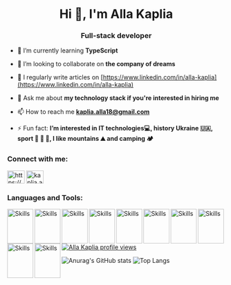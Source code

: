 <h1 align="center">Hi 👋, I'm Alla Kaplia</h1>
<h3 align="center">Full-stack developer</h3>



- 🌱 I’m currently learning **TypeScript**

- 👯 I’m looking to collaborate on **the company of dreams**

- 📝 I regularly write articles on [https://www.linkedin.com/in/alla-kaplia](https://www.linkedin.com/in/alla-kaplia)

- 💬 Ask me about **my technology stack if you're interested in hiring me**

- 📫 How to reach me **kaplia.alla18@gmail.com**

- ⚡ Fun fact: **I’m interested in IT technologies💻, history Ukraine 🇺🇦, sport 🏓 🏸 🎳, I like mountains ⛰ and camping 🏕**

<h3 align="left">Connect with me:</h3>
<p align="left">
<a href="https://linkedin.com/in/https://www.linkedin.com/in/alla-kaplia/" target="blank"><img align="center" src="https://raw.githubusercontent.com/rahuldkjain/github-profile-readme-generator/master/src/images/icons/Social/linked-in-alt.svg" alt="https://www.linkedin.com/in/alla-kaplia/" height="30" width="40" /></a>
<a href="https://discord.gg/kaplia.alla" target="blank"><img align="center" src="https://raw.githubusercontent.com/rahuldkjain/github-profile-readme-generator/master/src/images/icons/Social/discord.svg" alt="kaplia.alla" height="30" width="40" /></a>
</p>

<h3 align="left">Languages and Tools:</h3>
 
<img src="https://cdn.jsdelivr.net/gh/devicons/devicon/icons/javascript/javascript-original.svg" alt="Skills" align="left" width="60" height="80"/>  
<img src="https://cdn.jsdelivr.net/gh/devicons/devicon/icons/nodejs/nodejs-original.svg" alt="Skills" align="left" width="60" height="80"/>  
<img src="https://cdn.jsdelivr.net/gh/devicons/devicon/icons/mongodb/mongodb-original.svg" alt="Skills" align="left" width="60" height="80"/>  
<img src="https://cdn.jsdelivr.net/gh/devicons/devicon/icons/express/express-original.svg" alt="Skills" align="left" width="60" height="80"/> 
<img src="https://cdn.jsdelivr.net/gh/devicons/devicon/icons/github/github-original.svg" alt="Skills" align="left" width="60" height="80"/>  
<img src="https://cdn.jsdelivr.net/gh/devicons/devicon/icons/git/git-original.svg" alt="Skills" align="left" width="60" height="80"/> 
<img src="https://cdn.jsdelivr.net/gh/devicons/devicon/icons/react/react-original.svg" alt="Skills" align="left" width="60" height="80"/> 
<img src="https://cdn.jsdelivr.net/gh/devicons/devicon/icons/html5/html5-original.svg" alt="Skills" align="left" width="60" height="80"/>  
<img src="https://cdn.jsdelivr.net/gh/devicons/devicon/icons/css3/css3-original.svg" alt="Skills" align="left" width="60" height="80"/>  
<img src="https://cdn.jsdelivr.net/gh/devicons/devicon/icons/sass/sass-original.svg" alt="Skills" align="left" width="60" height="80"/>  


[![Alla Kaplia profile views](https://u8views.com/api/v1/github/profiles/118439299/views/day-week-month-total-count.svg)](https://u8views.com/github/AllaKaplia)


![Anurag's GitHub stats](https://github-readme-stats.vercel.app/api?username=AllaKaplia&show_icons=true&theme=merko)
![Top Langs](https://github-readme-stats.vercel.app/api/top-langs/?username=AllaKaplia&size_weight=0.5&count_weight=0.5)
